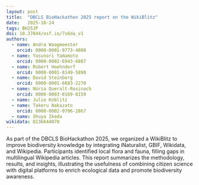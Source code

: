 ```yaml
---
layout: post
title:  "DBCLS BioHackathon 2025 report on the WikiBlitz"
date:   2025-10-24
tags: BH25JP
doi: 10.37044/osf.io/7s6da_v1
authors:
  - name: Andra Waagmeester
    orcid: 0000-0001-9773-4008
  - name: Yasunori Yamamoto
    orcid: 0000-0002-6943-6887
  - name: Robert Hoehndorf
    orcid: 0000-0001-8149-5890
  - name: David Steinberg
    orcid: 0000-0001-6683-2270
  - name: Núria Queralt-Rosinach
    orcid: 0000-0003-0169-8159
  - name: Julie Koblitz
  - name: Takeru Nakazato
    orcid: 0000-0002-0706-2867
  - name: Shuya Ikeda
wikidata: Q136644078
---
```


As part of the DBCLS BioHackathon 2025, we organized a WikiBlitz to improve biodiversity knowledge by integrating iNaturalist, GBIF, Wikidata, and Wikipedia.
Participants identified local flora and fauna, filling gaps in multilingual Wikipedia articles. This report summarizes the methodology, results, and insights,
illustrating the usefulness of combining citizen science with digital platforms to enrich ecological data and promote biodiversity awareness.

